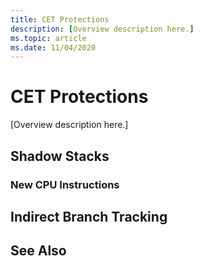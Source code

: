 ```yaml
---
title: CET Protections
description: [Overview description here.]
ms.topic: article
ms.date: 11/04/2020
---
```


# CET Protections

[Overview description here.]

## Shadow Stacks


### New CPU Instructions


## Indirect Branch Tracking


## See Also